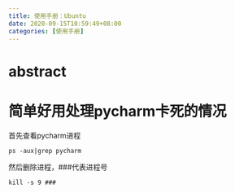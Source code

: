 ```yaml
---
title: 使用手册：Ubuntu
date: 2020-09-15T10:59:49+08:00
categories: [使用手册]
---
```


# abstract

# 简单好用处理pycharm卡死的情况

首先查看pycharm进程
```
ps -aux|grep pycharm
```
然后删除进程，###代表进程号
```
kill -s 9 ###
```

